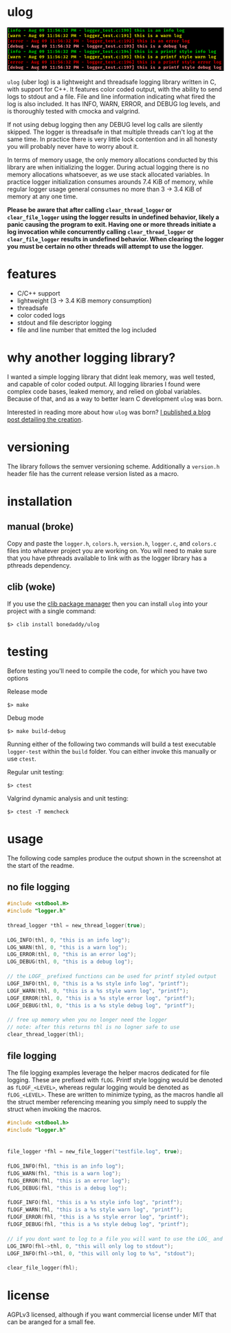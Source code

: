 # ulog

![](./example.png)

`ulog` (uber log) is a lightweight and threadsafe logging library written in C, with support for C++. It features color coded output, with the ability to send logs to stdout and a file. File and line information indicating what fired the log is also included. It has INFO, WARN, ERROR, and DEBUG log levels, and is thoroughly tested with cmocka and valgrind. 

If not using debug logging then any DEBUG level log calls are silently skipped. The logger is threadsafe in that multiple threads can't log at the same time. In practice there is very little lock contention and in all honesty you will probably never have to worry about it.

In terms of memory usage, the only memory allocations conducted by this library are when initializing the logger. During actual logging there is no memory allocations whatsoever, as we use stack allocated variables. In practice logger initialization consumes arounds 7.4 KiB of memory, while regular logger usage general consumes no more than 3 -> 3.4 KiB of memory at any one time.

**Please be aware that after calling `clear_thread_logger` or `clear_file_logger` using the logger results in undefined behavior, likely a panic causing the program to exit. Having one or more threads initiate a log invocation while concurrently calling `clear_thread_logger` or `clear_file_logger` results in undefined behavior. When clearing the logger you must be certain no other threads will attempt to use the logger.**

# features

* C/C++ support
* lightweight (3 -> 3.4 KiB memory consumption)
* threadsafe
* color coded logs
* stdout and file descriptor logging
* file and line number that emitted the log included

# why another logging library?

I wanted a simple logging library that didnt leak memory, was well tested, and capable of color coded output. All logging libraries I found were complex code bases, leaked memory, and relied on global variables. Because of that, and as a way to better learn C development `ulog` was born.

Interested in reading more about how `ulog` was born? [I published a blog post detailing the creation](https://bonedaddy.io/blog/misc/ulog_lightweight_threadsafe/).

# versioning

The library follows the semver versioning scheme. Additionally a `version.h` header file has the current release version listed as a macro.

# installation

## manual (broke)

Copy and paste the `logger.h`, `colors.h`, `version.h`, `logger.c`, and `colors.c` files into whatever project you are working on. You will need to make sure that you have pthreads available to link with as the logger library has a pthreads dependency.

## clib (woke)

If you use the [clib package manager](https://github.com/clibs/clib) then you can install `ulog` into your project with a single command:

```shell
$> clib install bonedaddy/ulog
```

# testing

Before testing you'll need to compile the code, for which you have two options

Release mode

```shell
$> make
```

Debug mode

```shell
$> make build-debug
```

Running either of the following two commands will build a test executable `logger-test` within the `build` folder. You can either invoke this manually or use `ctest`.

Regular unit testing:

```shell
$> ctest
```

Valgrind dynamic analysis and unit testing:

```shell
$> ctest -T memcheck
```

# usage

The following code samples produce the output shown in the screenshot at the start of the readme.

## no file logging

```C
#include <stdbool.H>
#include "logger.h"

thread_logger *thl = new_thread_logger(true);

LOG_INFO(thl, 0, "this is an info log");
LOG_WARN(thl, 0, "this is a warn log");
LOG_ERROR(thl, 0, "this is an error log");
LOG_DEBUG(thl, 0, "this is a debug log");

// the LOGF_ prefixed functions can be used for printf styled output
LOGF_INFO(thl, 0, "this is a %s style info log", "printf");
LOGF_WARN(thl, 0, "this is a %s style warn log", "printf");
LOGF_ERROR(thl, 0, "this is a %s style error log", "printf");
LOGF_DEBUG(thl, 0, "this is a %s style debug log", "printf");

// free up memory when you no longer need the logger
// note: after this returns thl is no logner safe to use
clear_thread_logger(thl);
```

## file logging

The file logging examples leverage the helper macros dedicated for file logging. These are prefixed with `fLOG`. Printf style logging would be denoted as `fLOGF_<LEVEL>`, whereas regular logging would be denoted as `fLOG_<LEVEL>`. These are written to minimize typing, as the macros handle all the struct member referencing meaning you simply need to supply the struct when invoking the macros.

```C
#include <stdbool.h>
#include "logger.h"


file_logger *fhl = new_file_logger("testfile.log", true);

fLOG_INFO(fhl, "this is an info log");
fLOG_WARN(fhl, "this is a warn log");
fLOG_ERROR(fhl, "this is an error log");
fLOG_DEBUG(fhl, "this is a debug log");

fLOGF_INFO(fhl, "this is a %s style info log", "printf");
fLOGF_WARN(fhl, "this is a %s style warn log", "printf");
fLOGF_ERROR(fhl, "this is a %s style error log", "printf");
fLOGF_DEBUG(fhl, "this is a %s style debug log", "printf");

// if you dont want to log to a file you will want to use the LOG_ and LOGF_ macros
LOG_INFO(fhl->thl, 0, "this will only log to stdout");
LOGF_INFO(fhl->thl, 0, "this will only log to %s", "stdout");

clear_file_logger(fhl);
```

# license

AGPLv3 licensed, although if you want commercial license under MIT that can be aranged for a small fee.